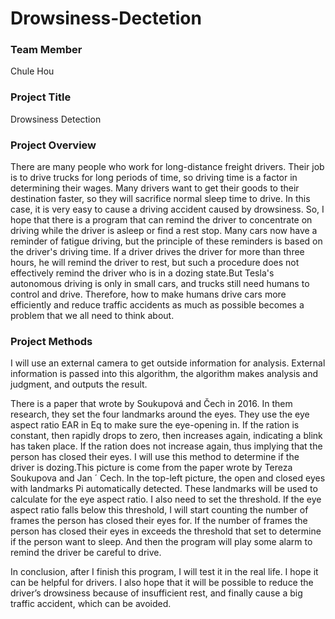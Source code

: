 # Drowsiness-Dectetion
<h3>Team Member</h3>
Chule Hou
<h3>Project Title</h3>
Drowsiness Detection
<h3>Project Overview</h3>
<p>There are many people who work for long-distance freight drivers. Their job is to drive trucks for long periods of time, 
so driving time is a factor in determining their wages. Many drivers want to get their goods to their destination faster, 
so they will sacrifice normal sleep time to drive. In this case, it is very easy to cause a driving accident caused by drowsiness. 
So, I hope that there is a program that can remind the driver to concentrate on driving while the driver is asleep or find a rest stop. 
Many cars now have a reminder of fatigue driving, but the principle of these reminders is based on the driver's driving time. 
If a driver drives the driver for more than three hours, he will remind the driver to rest, but such a procedure does not effectively 
remind the driver who is in a dozing state.But Tesla's autonomous driving is only in small cars, and trucks still need humans to 
control and drive. Therefore, how to make humans drive cars more efficiently and reduce traffic accidents as much as possible becomes 
a problem that we all need to think about.</p>
<h3>Project Methods</h3>
<p>I will use an external camera to get outside information for analysis. External information is passed into this algorithm, 
the algorithm makes analysis and judgment, and outputs the result.</p>
<p>There is a paper that wrote by Soukupová and Čech in 2016.  In them research, they set the four landmarks around the eyes. They use the eye aspect ratio EAR in Eq to make sure the eye-opening in. If the ration is constant, then rapidly drops to zero, then increases again, indicating a blink has taken place. If the ration does not increase again, thus implying that the person has closed their eyes. I will use this method to determine if the driver is dozing.This picture is come from the paper wrote by Tereza Soukupova and Jan ´ Cech. In the top-left picture, the open and closed eyes with landmarks Pi automatically detected. These landmarks will be used to calculate for the eye aspect ratio. I also need to set the threshold.
If the eye aspect ratio falls below this threshold, I will start counting the number of frames the person has closed their eyes for. 
If the number of frames the person has closed their eyes in exceeds the threshold that set to determine if the person want to sleep. 
And then the program will play some alarm to remind the driver be careful to drive.</p>
<p>In conclusion, after I finish this program, I will test it in the real life. 
I hope it can be helpful for drivers. I also hope that it will be possible to reduce the driver’s 
drowsiness because of insufficient rest, and finally cause a big traffic accident, which can be avoided.</p>
